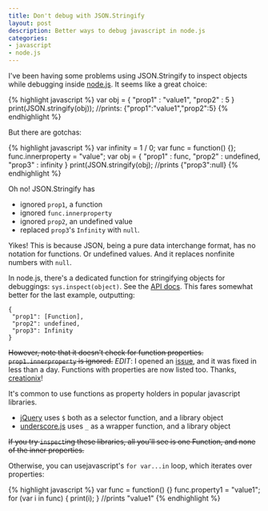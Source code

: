 ```yaml
---
title: Don't debug with JSON.Stringify
layout: post
description: Better ways to debug javascript in node.js
categories:
- javascript
- node.js
---
```


I've been having some problems using JSON.Stringify to inspect objects while
debugging inside [node.js](http://nodejs.org). It seems like a great choice:

{% highlight javascript %}
var obj = { 
    "prop1" : "value1", 
    "prop2" : 5
}
print(JSON.stringify(obj));
//prints: {"prop1":"value1","prop2":5}
{% endhighlight %}

But there are gotchas:

{% highlight javascript %}
var infinity = 1 / 0;
var func = function() {};
func.innerproperty = "value";
var obj = {
    "prop1" : func,
    "prop2" : undefined,
    "prop3" : infinity
}
print(JSON.stringify(obj);
//prints {"prop3":null}
{% endhighlight %}

Oh no! JSON.Stringify has 
- ignored `prop1`, a function
- ignored `func.innerproperty` 
- ignored `prop2`, an undefined value
- replaced `prop3`'s `Infinity` with `null`.

Yikes! This is because JSON, being a pure data interchange format, has no
notation for functions. Or undefined values. And it replaces nonfinite numbers
with `null`.

In node.js, there's a dedicated function for stringifying objects for
debuggings: `sys.inspect(object)`. See the 
[API docs](http://nodejs.org/api.html#_system_module). This fares somewhat
better for the last example, outputting:

    {
     "prop1": [Function],
     "prop2": undefined,
     "prop3": Infinity
    }

<del>However, note that it doesn't check for function properties.
`prop1.innerproperty` is ignored.</del> 
_EDIT_: I opened an
[issue](http://github.com/ry/node/issues#issue/61), and it was fixed in less
than a day. Functions with properties are now listed too.  Thanks,
[creationix](http://github.com/creationix)!

It's common to use functions as property holders in popular javascript
libraries.

- [jQuery](http://jquery.com/) uses `$` both as a selector function, and a
  library object
- [underscore.js](http://documentcloud.github.com/underscore/) uses `_` as a
  wrapper function, and a library object

<del>If you try `inspect`ing these libraries, all you'll see is one Function, and
none of the inner properties.</del>

Otherwise, you can usejavascript's `for var...in` loop, which iterates over
properties:

{% highlight javascript %}
var func = function() {}
func.property1 = "value1";
for (var i in func) {
    print(i);
} 
//prints "value1"
{% endhighlight %}
